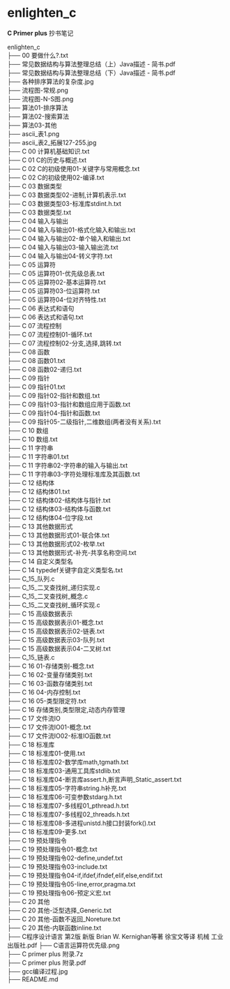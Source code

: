 # enlighten_c

__C Primer plus__ 抄书笔记

enlighten_c  
├── 00 要做什么?.txt  
├── 常见数据结构与算法整理总结（上）Java描述 - 简书.pdf  
├── 常见数据结构与算法整理总结（下）Java描述 - 简书.pdf  
├── 各种排序算法的复杂度.jpg  
├── 流程图-常规.png  
├── 流程图-N-S图.png  
├── 算法01-排序算法  
├── 算法02-搜索算法  
├── 算法03-其他  
├── ascii_表1.png  
├── ascii_表2_拓展127-255.jpg  
├── C 00 计算机基础知识.txt  
├── C 01 C的历史与概述.txt  
├── C 02 C的初级使用01-关键字与常用概念.txt  
├── C 02 C的初级使用02-编译.txt  
├── C 03 数据类型  
├── C 03 数据类型02-进制,计算机表示.txt  
├── C 03 数据类型03-标准库stdint.h.txt  
├── C 03 数据类型.txt  
├── C 04 输入与输出  
├── C 04 输入与输出01-格式化输入和输出.txt  
├── C 04 输入与输出02-单个输入和输出.txt  
├── C 04 输入与输出03-输入输出流.txt  
├── C 04 输入与输出04-转义字符.txt  
├── C 05 运算符  
├── C 05 运算符01-优先级总表.txt  
├── C 05 运算符02-基本运算符.txt  
├── C 05 运算符03-位运算符.txt  
├── C 05 运算符04-位对齐特性.txt  
├── C 06 表达式和语句  
├── C 06 表达式和语句.txt  
├── C 07 流程控制  
├── C 07 流程控制01-循环.txt  
├── C 07 流程控制02-分支,选择,跳转.txt  
├── C 08 函数  
├── C 08 函数01.txt  
├── C 08 函数02-递归.txt  
├── C 09 指针  
├── C 09 指针01.txt  
├── C 09 指针02-指针和数组.txt  
├── C 09 指针03-指针和数组应用于函数.txt  
├── C 09 指针04-指针和函数.txt  
├── C 09 指针05-二级指针,二维数组(两者没有关系).txt  
├── C 10 数组  
├── C 10 数组.txt  
├── C 11 字符串  
├── C 11 字符串01.txt  
├── C 11 字符串02-字符串的输入与输出.txt  
├── C 11 字符串03-字符处理标准库及其函数.txt  
├── C 12 结构体  
├── C 12 结构体01.txt  
├── C 12 结构体02-结构体与指针.txt  
├── C 12 结构体03-结构体与函数.txt  
├── C 12 结构体04-位字段.txt  
├── C 13 其他数据形式  
├── C 13 其他数据形式01-联合体.txt  
├── C 13 其他数据形式02-枚举.txt  
├── C 13 其他数据形式-补充-共享名称空间.txt  
├── C 14 自定义类型名  
├── C 14 typedef关键字自定义类型名.txt  
├── C_15_队列.c  
├── C_15_二叉查找树_递归实现.c  
├── C_15_二叉查找树_概念.c  
├── C_15_二叉查找树_循环实现.c  
├── C 15 高级数据表示  
├── C 15 高级数据表示01-概念.txt  
├── C 15 高级数据表示02-链表.txt  
├── C 15 高级数据表示03-队列.txt  
├── C 15 高级数据表示04-二叉树.txt  
├── C_15_链表.c  
├── C 16 01-存储类别-概念.txt  
├── C 16 02-变量存储类别.txt  
├── C 16 03-函数存储类别.txt  
├── C 16 04-内存控制.txt  
├── C 16 05-类型限定符.txt  
├── C 16 存储类别,类型限定,动态内存管理  
├── C 17 文件流IO  
├── C 17 文件流IO01-概念.txt  
├── C 17 文件流IO02-标准IO函数.txt  
├── C 18 标准库  
├── C 18 标准库01-使用.txt  
├── C 18 标准库02-数学库math,tgmath.txt  
├── C 18 标准库03-通用工具库stdlib.txt  
├── C 18 标准库04-断言库assert.h,断言声明_Static_assert.txt  
├── C 18 标准库05-字符串string.h补充.txt  
├── C 18 标准库06-可变参数stdarg.h.txt  
├── C 18 标准库07-多线程01_pthread.h.txt  
├── C 18 标准库07-多线程02_threads.h.txt  
├── C 18 标准库08-多进程unistd.h接口封装fork().txt  
├── C 18 标准库09-更多.txt  
├── C 19 预处理指令  
├── C 19 预处理指令01-概念.txt  
├── C 19 预处理指令02-define,undef.txt  
├── C 19 预处理指令03-include.txt  
├── C 19 预处理指令04-if,ifdef,ifndef,elif,else,endif.txt  
├── C 19 预处理指令05-line,error,pragma.txt  
├── C 19 预处理指令06-预定义宏.txt  
├── C 20 其他  
├── C 20 其他-泛型选择_Generic.txt  
├── C 20 其他-函数不返回_Noreture.txt  
├── C 20 其他-内联函数inline.txt  
├── C程序设计语言 第2版 新版  Brian W. Kernighan等著 徐宝文等译 机械  工业出版社.pdf
├── C语言运算符优先级.png  
├── C primer plus 附录.7z  
├── C primer plus 附录.pdf  
├── gcc编译过程.jpg  
├── README.md  